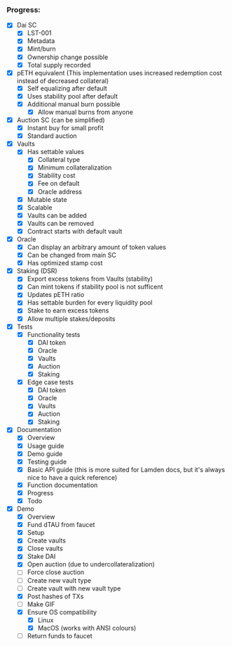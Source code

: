 ### Progress:

- [x] Dai SC
   - [x] LST-001
    - [x] Metadata
    - [x] Mint/burn
    - [x] Ownership change possible
    - [x] Total supply recorded

- [x] pETH equivalent (This implementation uses increased redemption cost instead of decreased collateral)
   - [x] Self equalizing after default
    - [x] Uses stability pool after default
    - [x] Additional manual burn possible
       - [x] Allow manual burns from anyone

- [x] Auction SC (can be simplified)
   - [x] Instant buy for small profit
    - [x] Standard auction

- [x] Vaults
   - [x] Has settable values
       - [x] Collateral type
        - [x] Minimum collateralization
        - [x] Stability cost
        - [x] Fee on default
        - [x] Oracle address
    - [x] Mutable state
    - [x] Scalable
    - [x] Vaults can be added
    - [x] Vaults can be removed
    - [x] Contract starts with default vault

- [x] Oracle
   - [x] Can display an arbitrary amount of token values
    - [x] Can be changed from main SC
    - [x] Has optimized stamp cost

- [x] Staking (DSR)
   - [x] Export excess tokens from Vaults (stability)
    - [x] Can mint tokens if stability pool is not sufficent
    - [x] Updates pETH ratio
    - [x] Has settable burden for every liquidity pool
    - [x] Stake to earn excess tokens
    - [x] Allow multiple stakes/deposits

- [x] Tests
    - [x] Functionality tests
      - [x] DAI token
      - [x] Oracle
      - [x] Vaults
      - [x] Auction
      - [x] Staking
    - [x] Edge case tests
      - [x] DAI token
      - [x] Oracle
      - [x] Vaults
      - [x] Auction
      - [x] Staking

- [x] Documentation
    - [x] Overview
    - [x] Usage guide
    - [x] Demo guide
    - [x] Testing guide
    - [x] Basic API guide (this is more suited for Lamden docs, but it's always nice to have a quick reference)
    - [x] Function documentation
    - [x] Progress
    - [x] Todo

- [x] Demo
   - [x] Overview
   - [x] Fund dTAU from faucet
   - [x] Setup
   - [x] Create vaults
   - [x] Close vaults
   - [x] Stake DAI
   - [x] Open auction (due to undercollateralization)
   - [ ] Force close auction
   - [ ] Create new vault type
   - [ ] Create vault with new vault type
   - [x] Post hashes of TXs
   - [ ] Make GIF
   - [x] Ensure OS compatibility
      - [x] Linux
      - [x] MacOS (works with ANSI colours)
   - [ ] Return funds to faucet
